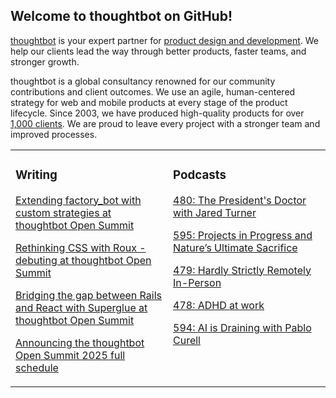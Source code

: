 ## Welcome to thoughtbot on GitHub!

[thoughtbot][1] is your expert partner for [product design and development][2].
We help our clients lead the way through better products, faster teams, and stronger growth.

thoughtbot is a global consultancy renowned for our community contributions and
client outcomes. We use an agile, human-centered strategy for web and mobile
products at every stage of the product lifecycle. Since 2003, we have produced
high-quality products for over [1,000 clients][3]. We are proud to leave every
project with a stronger team and improved processes.

<table><tr><td valign="top" width="50%">

### Writing

<!-- blog starts -->
[Extending factory_bot with custom strategies at thoughtbot Open Summit](https://feed.thoughtbot.com/link/24077/17197391/extending-factory_bot-with-custom-strategies-at-thoughtbot-open-summit)

[Rethinking CSS with Roux - debuting at thoughtbot Open Summit](https://feed.thoughtbot.com/link/24077/17193934/rethinking-css-with-roux-debuting-at-thoughtbot-open-summit)

[Bridging the gap between Rails and React with Superglue at thoughtbot Open Summit](https://feed.thoughtbot.com/link/24077/17192329/bridging-the-gap-between-rails-and-react-with-superglue-at-thoughtbot-open-summit)

[Announcing the thoughtbot Open Summit 2025 full schedule](https://feed.thoughtbot.com/link/24077/17191603/announcing-the-thoughtbot-open-summit-2025-full-schedule)

<!-- blog ends -->
</td><td valign="top" width="50%">

### Podcasts

<!-- podcasts starts -->
[480: The President's Doctor with Jared Turner](https://bikeshed.thoughtbot.com/480)

[595: Projects in Progress and Nature’s Ultimate Sacrifice](https://podcast.thoughtbot.com/595)

[479: Hardly Strictly Remotely In-Person](https://bikeshed.thoughtbot.com/479)

[478: ADHD at work](https://bikeshed.thoughtbot.com/478)

[594: AI is Draining with Pablo Curell](https://podcast.thoughtbot.com/594)

<!-- podcasts ends -->
</td></tr></table>

[1]: https://thoughtbot.com
[2]: https://thoughtbot.com/services
[3]: https://thoughtbot.com/case-studies
